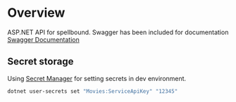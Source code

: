 # Overview

ASP.NET API for spellbound. Swagger has been included for documentation [Swagger Documentation](https://localhost:5001/swagger)

## Secret storage

Using [Secret Manager](https://docs.microsoft.com/en-us/aspnet/core/security/app-secrets?view=aspnetcore-2.1&tabs=macos) for setting secrets in dev environment.

``` bash
dotnet user-secrets set "Movies:ServiceApiKey" "12345"
```